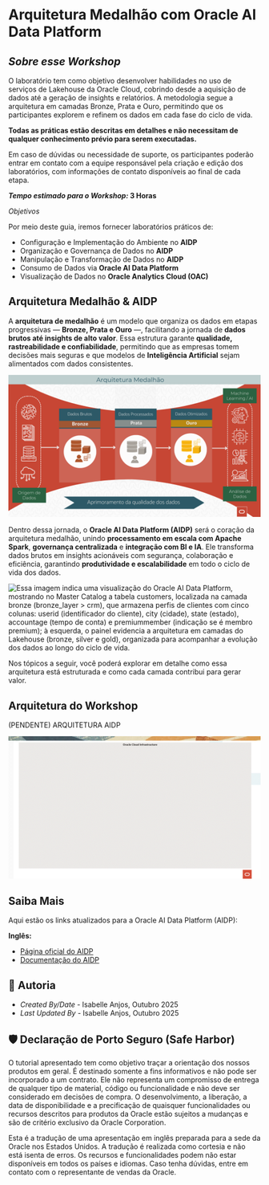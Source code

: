 # Arquitetura Medalhão com Oracle AI Data Platform

## *Sobre esse Workshop*

O laboratório tem como objetivo desenvolver habilidades no uso de serviços de Lakehouse da Oracle Cloud, cobrindo desde a aquisição de dados até a geração de insights e relatórios. A metodologia segue a arquitetura em camadas Bronze, Prata e Ouro, permitindo que os participantes explorem e refinem os dados em cada fase do ciclo de vida.

**Todas as práticas estão descritas em detalhes e não necessitam de qualquer conhecimento prévio para serem executadas.**

Em caso de dúvidas ou necessidade de suporte, os participantes poderão entrar em contato com a equipe responsável pela criação e edição dos laboratórios, com informações de contato disponíveis ao final de cada etapa.

***Tempo estimado para o Workshop:* 3 Horas**

*Objetivos*

Por meio deste guia, iremos fornecer laboratórios práticos de:

* Configuração e Implementação do Ambiente no **AIDP**
* Organização e Governança de Dados no **AIDP**
* Manipulação e Transformação de Dados no **AIDP**
* Consumo de Dados via **Oracle AI Data Platform**
* Visualização de Dados no **Oracle Analytics Cloud (OAC)**

## Arquitetura Medalhão & AIDP

A **arquitetura de medalhão** é um modelo que organiza os dados em etapas progressivas — **Bronze, Prata e Ouro** —, facilitando a jornada de **dados brutos até insights de alto valor**. Essa estrutura garante **qualidade, rastreabilidade e confiabilidade**, permitindo que as empresas tomem decisões mais seguras e que modelos de **Inteligência Artificial** sejam alimentados com dados consistentes.

![Arquitetura Medalhão em Detalhes - Um fluxograma vertical dividido em três seções que representam a Arquitetura Medalhão: "Bronze" para dados brutos, "Prata" para dados processados, e "Ouro" para dados otimizados. Os dados fluem de "Origem de Dados" passando por cada etapa até a "Análise de Dados" e "Machine Learning e Inteligência Artificial", indicando o processo desde a coleta até a análise e insights.](./images/arquitetura-medalhao.png)

Dentro dessa jornada, o **Oracle AI Data Platform (AIDP)** será o coração da arquitetura medalhão, unindo **processamento em escala com Apache Spark**, **governança centralizada** e **integração com BI e IA**. Ele transforma dados brutos em insights acionáveis com segurança, colaboração e eficiência, garantindo **produtividade e escalabilidade** em todo o ciclo de vida dos dados.


![Essa imagem indica uma visualização do Oracle AI Data Platform, mostrando no Master Catalog a tabela customers, localizada na camada bronze (bronze_layer > crm), que armazena perfis de clientes com cinco colunas: userid (identificador do cliente), city (cidade), state (estado), accountage (tempo de conta) e premiummember (indicação se é membro premium); à esquerda, o painel evidencia a arquitetura em camadas do Lakehouse (bronze, silver e gold), organizada para acompanhar a evolução dos dados ao longo do ciclo de vida.](images/oci-aidp.png)

Nos tópicos a seguir, você poderá explorar em detalhe como essa arquitetura está estruturada e como cada camada contribui para gerar valor.


## Arquitetura do Workshop

(PENDENTE) ARQUITETURA AIDP

![Arquitetura usada neste workshop.](./images/arquitetura-workshop.gif)

## Saiba Mais

Aqui estão os links atualizados para a Oracle AI Data Platform (AIDP):

**Inglês:**

* [Página oficial do AIDP](https://www.oracle.com/br/ai-data-platform/)
* [Documentação do AIDP](https://docs.oracle.com/pt-br/iaas/goldengate/doc/connect-oracle-ai-data-platform1.html)

## 👥 Autoria

- *Created By/Date* - Isabelle Anjos, Outubro 2025
- *Last Updated By* - Isabelle Anjos, Outubro 2025

## 🛡️ Declaração de Porto Seguro (Safe Harbor)

O tutorial apresentado tem como objetivo traçar a orientação dos nossos produtos em geral. É destinado somente a fins informativos e não pode ser incorporado a um contrato. Ele não representa um compromisso de entrega de qualquer tipo de material, código ou funcionalidade e não deve ser considerado em decisões de compra. O desenvolvimento, a liberação, a data de disponibilidade e a precificação de quaisquer funcionalidades ou recursos descritos para produtos da Oracle estão sujeitos a mudanças e são de critério exclusivo da Oracle Corporation.

Esta é a tradução de uma apresentação em inglês preparada para a sede da Oracle nos Estados Unidos. A tradução é realizada como cortesia e não está isenta de erros. Os recursos e funcionalidades podem não estar disponíveis em todos os países e idiomas. Caso tenha dúvidas, entre em contato com o representante de vendas da Oracle. 
